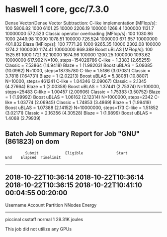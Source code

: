 # haswell 1 core, gcc/7.3.0

 Dense Vector/Dense Vector Subtraction:
   C-like implementation [MFlop/s]:
     100         5806.82
     1000        6101.25
     10000       2206.19
     100000      1268.4
     1000000     1131.7
     10000000    572.523
   Classic operator overloading [MFlop/s]:
     100         1030.86
     1000        2449.98
     10000       1078.51
     100000      726.524
     1000000     671.657
     10000000    401.832
   Blaze [MFlop/s]:
     100         7771.26
     1000        9265.35
     10000       2302.08
     100000      1274.2
     1000000     1174.41
     10000000    869.389
   Boost uBLAS [MFlop/s]:
     100         1525.61
     1000        1721.92
     10000       1674.96
     100000      1200.25
     1000000     1093.62
     10000000    617.992
   N=100, steps=154028786
     C-like      = 1.3383   (2.65255)
     Classic     = 7.53864  (14.9418)
     Blaze       = 1        (1.98203)
     Boost uBLAS = 5.09385  (10.0962)
   N=1000, steps=18735780
     C-like      = 1.5186   (3.07081)
     Classic     = 3.7818   (7.64731)
     Blaze       = 1        (2.02213)
     Boost uBLAS = 5.38081  (10.8807)
   N=10000, steps=461241
     C-like      = 1.04346  (2.09067)
     Classic     = 2.1345   (4.27664)
     Blaze       = 1        (2.00358)
     Boost uBLAS = 1.37441  (2.75374)
   N=100000, steps=25483
     C-like      = 1.00457  (2.00906)
     Classic     = 1.75383  (3.50752)
     Blaze       = 1        (1.99992)
     Boost uBLAS = 1.06162  (2.12314)
   N=1000000, steps=2342
     C-like      = 1.03774  (2.06945)
     Classic     = 1.74853  (3.4869)
     Blaze       = 1        (1.99419)
     Boost uBLAS = 1.07388  (2.14152)
   N=10000000, steps=173
     C-like      = 1.51852  (3.02171)
     Classic     = 2.16356  (4.30528)
     Blaze       = 1        (1.9899)
     Boost uBLAS = 1.4068   (2.79939)

Batch Job Summary Report for Job "GNU" (861823) on dom
-----------------------------------------------------------------------------------------------------
             Submit            Eligible               Start                 End    Elapsed  Timelimit 
------------------- ------------------- ------------------- ------------------- ---------- ---------- 
2018-10-22T10:36:14 2018-10-22T10:36:14 2018-10-22T10:36:15 2018-10-22T10:41:10   00:04:55   00:20:00 
-----------------------------------------------------------------------------------------------------
Username    Account     Partition   NNodes   Energy
----------  ----------  ----------  ------  --------------
piccinal    csstaff     normal           1   29.31K joules
 
This job did not utilize any GPUs

